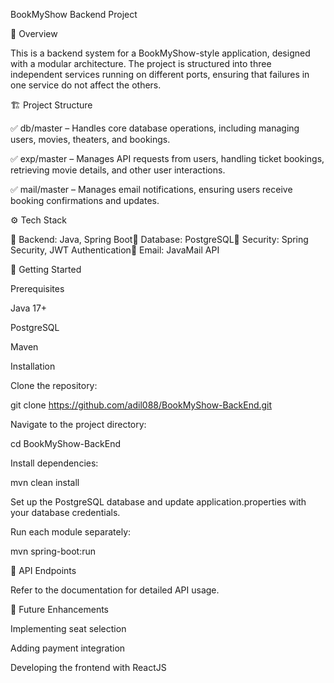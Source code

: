 BookMyShow Backend Project

🚀 Overview

This is a backend system for a BookMyShow-style application, designed with a modular architecture. The project is structured into three independent services running on different ports, ensuring that failures in one service do not affect the others.

🏗️ Project Structure

✅ db/master – Handles core database operations, including managing users, movies, theaters, and bookings.

✅ exp/master – Manages API requests from users, handling ticket bookings, retrieving movie details, and other user interactions.

✅ mail/master – Manages email notifications, ensuring users receive booking confirmations and updates.

⚙️ Tech Stack

🔹 Backend: Java, Spring Boot🔹 Database: PostgreSQL🔹 Security: Spring Security, JWT Authentication🔹 Email: JavaMail API

📌 Getting Started

Prerequisites

Java 17+

PostgreSQL

Maven

Installation

Clone the repository:

git clone https://github.com/adil088/BookMyShow-BackEnd.git

Navigate to the project directory:

cd BookMyShow-BackEnd

Install dependencies:

mvn clean install

Set up the PostgreSQL database and update application.properties with your database credentials.

Run each module separately:

mvn spring-boot:run

📂 API Endpoints

Refer to the documentation for detailed API usage.

🚀 Future Enhancements

Implementing seat selection

Adding payment integration

Developing the frontend with ReactJS

